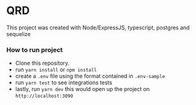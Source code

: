 # QRD

This project was created with Node/ExpressJS, typescript, postgres and sequelize

### How to run project
- Clone this repository.
- run `yarn install` or `npm install`
- create a `.env` file using the format contained in `.env-sample`
- run `yarn test` to see integrations tests
- lastly, run `yarn dev` this would open up the project on `http://localhost:3090`

